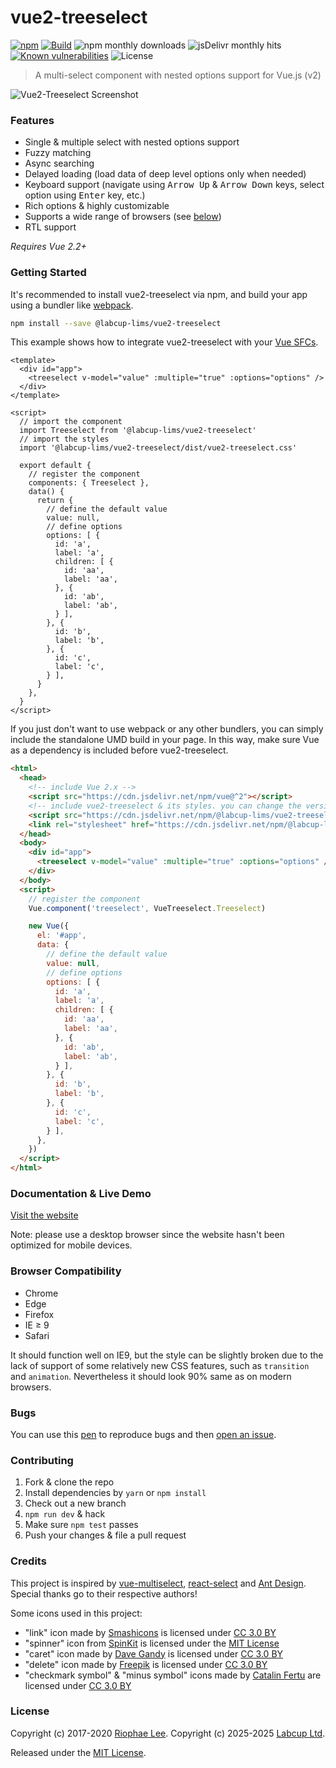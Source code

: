 # vue2-treeselect
[![npm](https://badgen.now.sh/npm/v/@labcup-lims/vue2-treeselect)](https://www.npmjs.com/package/@labcup-lims/vue2-treeselect) [![Build](https://badgen.now.sh/circleci/github/labcup-lims/vue2-treeselect)](https://circleci.com/gh/labcup-lims/vue2-treeselect/tree/master)
![npm monthly downloads](https://badgen.now.sh/npm/dm/@labcup-lims/vue2-treeselect)
![jsDelivr monthly hits](https://badgen.net/jsdelivr/hits/npm/@labcup-lims/vue2-treeselect) [![Known vulnerabilities](https://snyk.io/test/npm/@labcup-lims/vue2-treeselect/badge.svg)](https://snyk.io/test/npm/@labcup-lims/vue2-treeselect) ![License](https://badgen.net/github/license/labcup-lims/vue2-treeselect)

> A multi-select component with nested options support for Vue.js (v2)

![Vue2-Treeselect Screenshot](https://raw.githubusercontent.com/riophae/vue-treeselect/master/screenshot.png)

### Features

- Single & multiple select with nested options support
- Fuzzy matching
- Async searching
- Delayed loading (load data of deep level options only when needed)
- Keyboard support (navigate using <kbd>Arrow Up</kbd> & <kbd>Arrow Down</kbd> keys, select option using <kbd>Enter</kbd> key, etc.)
- Rich options & highly customizable
- Supports a wide range of browsers (see [below](#browser-compatibility))
- RTL support

*Requires Vue 2.2+*

### Getting Started

It's recommended to install vue2-treeselect via npm, and build your app using a bundler like [webpack](https://webpack.js.org/).

```bash
npm install --save @labcup-lims/vue2-treeselect
```

This example shows how to integrate vue2-treeselect with your [Vue SFCs](https://vuejs.org/v2/guide/single-file-components.html).

```vue
<template>
  <div id="app">
    <treeselect v-model="value" :multiple="true" :options="options" />
  </div>
</template>

<script>
  // import the component
  import Treeselect from '@labcup-lims/vue2-treeselect'
  // import the styles
  import '@labcup-lims/vue2-treeselect/dist/vue2-treeselect.css'

  export default {
    // register the component
    components: { Treeselect },
    data() {
      return {
        // define the default value
        value: null,
        // define options
        options: [ {
          id: 'a',
          label: 'a',
          children: [ {
            id: 'aa',
            label: 'aa',
          }, {
            id: 'ab',
            label: 'ab',
          } ],
        }, {
          id: 'b',
          label: 'b',
        }, {
          id: 'c',
          label: 'c',
        } ],
      }
    },
  }
</script>
```

If you just don't want to use webpack or any other bundlers, you can simply include the standalone UMD build in your page. In this way, make sure Vue as a dependency is included before vue2-treeselect.

```html
<html>
  <head>
    <!-- include Vue 2.x -->
    <script src="https://cdn.jsdelivr.net/npm/vue@^2"></script>
    <!-- include vue2-treeselect & its styles. you can change the version tag to better suit your needs. -->
    <script src="https://cdn.jsdelivr.net/npm/@labcup-lims/vue2-treeselect@^0.5.2/dist/vue2-treeselect.umd.min.js"></script>
    <link rel="stylesheet" href="https://cdn.jsdelivr.net/npm/@labcup-lims/vue2-treeselect@^0.5.2/dist/vue2-treeselect.min.css">
  </head>
  <body>
    <div id="app">
      <treeselect v-model="value" :multiple="true" :options="options" />
    </div>
  </body>
  <script>
    // register the component
    Vue.component('treeselect', VueTreeselect.Treeselect)

    new Vue({
      el: '#app',
      data: {
        // define the default value
        value: null,
        // define options
        options: [ {
          id: 'a',
          label: 'a',
          children: [ {
            id: 'aa',
            label: 'aa',
          }, {
            id: 'ab',
            label: 'ab',
          } ],
        }, {
          id: 'b',
          label: 'b',
        }, {
          id: 'c',
          label: 'c',
        } ],
      },
    })
  </script>
</html>
```

### Documentation & Live Demo

[Visit the website](https://vue-treeselect.js.org/)

Note: please use a desktop browser since the website hasn't been optimized for mobile devices.

### Browser Compatibility

- Chrome
- Edge
- Firefox
- IE ≥ 9
- Safari

It should function well on IE9, but the style can be slightly broken due to the lack of support of some relatively new CSS features, such as `transition` and `animation`. Nevertheless it should look 90% same as on modern browsers.

### Bugs

You can use this [pen](https://codepen.io/nagyjano/pen/qEWoNmE) to reproduce bugs and then [open an issue](https://github.com/labcup-lims/vue2-treeselect/issues/new).

### Contributing

1. Fork & clone the repo
2. Install dependencies by `yarn` or `npm install`
3. Check out a new branch
4. `npm run dev` & hack
5. Make sure `npm test` passes
6. Push your changes & file a pull request

### Credits

This project is inspired by [vue-multiselect](https://github.com/monterail/vue-multiselect), [react-select](https://github.com/JedWatson/react-select) and [Ant Design](https://github.com/ant-design/ant-design/). Special thanks go to their respective authors!

Some icons used in this project:

  - "link" icon made by [Smashicons](https://www.flaticon.com/authors/smashicons) is licensed under [CC 3.0 BY](https://creativecommons.org/licenses/by/3.0/)
  - "spinner" icon from [SpinKit](https://github.com/tobiasahlin/SpinKit) is licensed under the [MIT License](https://github.com/tobiasahlin/SpinKit/blob/master/LICENSE)
  - "caret" icon made by [Dave Gandy](https://www.flaticon.com/authors/dave-gandy) is licensed under [CC 3.0 BY](https://creativecommons.org/licenses/by/3.0/)
  - "delete" icon made by [Freepik](https://www.flaticon.com/authors/freepik) is licensed under [CC 3.0 BY](https://creativecommons.org/licenses/by/3.0/)
  - "checkmark symbol" & "minus symbol" icons made by [Catalin Fertu](https://www.flaticon.com/authors/catalin-fertu) are licensed under [CC 3.0 BY](https://creativecommons.org/licenses/by/3.0/)

### License

Copyright (c) 2017-2020 [Riophae Lee](https://github.com/riophae).
Copyright (c) 2025-2025 [Labcup Ltd](https://github.com/labcup-lims).

Released under the [MIT License](https://github.com/labcup-lims/vue2-treeselect/blob/master/LICENSE).
